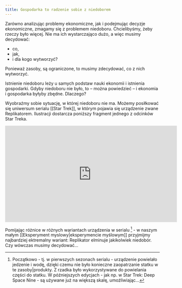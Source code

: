```yaml
---
title: Gospodarka to radzenie sobie z niedoborem
---
```


Zarówno analizując problemy ekonomiczne, jak i podejmując decyzje ekonomiczne, zmagamy się z problemem niedoboru. Chcielibyśmy, żeby rzeczy było więcej. Nie ma ich wystarczająco dużo, a więc musimy decydować:
* co,
* jak,
* i dla kogo wytworzyć?

Ponieważ zasoby, są ograniczone, to musimy zdecydować, co z nich wytworzyć. 

Istnienie niedoboru leży u samych podstaw nauki ekonomii i istnienia gospodarki. Gdyby niedoboru nie było, to – można powiedzieć – i ekonomia i gospodarka byłyby zbędne. Dlaczego?

Wyobraźmy sobie sytuację, w której niedoboru nie ma. Możemy posiłkować się uniwersum serialu [[Star Trek]], w którym pojawia się urządzenie zwane Replikatorem. Ilustracji dostarcza poniższy fragment jednego z odcinków Star Treka.
<iframe width="560" height="315" src="https://www.youtube.com/embed/jyMYKWIAR5s" title="YouTube video player" frameborder="0" allow="accelerometer; autoplay; clipboard-write; encrypted-media; gyroscope; picture-in-picture" allowfullscreen></iframe>

Pomijając różnice w różnych wariantach urządzenia w serialu [^1] - w naszym małym [[Eksperyment myslowy|eksperymencie myślowym]] przyjmijmy najbardziej ektremalny wariant: Replikator elminuje jakikolwiek niedobór. Czy wówczas musimy decydować...

[^1]: Początkowo - tj. w pierwszych sezonach serialu - urządzenie powielało jedzenie i wodę, dzięki czemu nie było konieczne zaopatrzanie statku w te zasoby|produkty. Z rzadka było wykorzystywane do powielania części do statku. W późniejszych edycjach - jak np. w Star Trek: Deep Space Nine - są używane już na większą skalę, umożliwiając...

